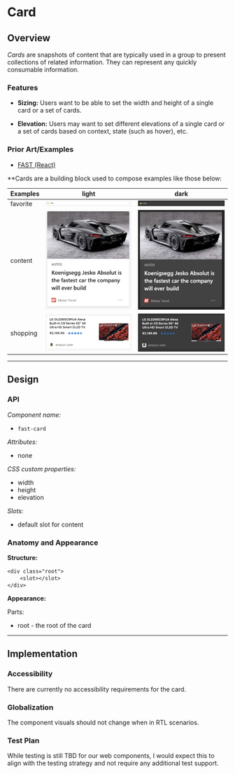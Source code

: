 # Card

## Overview

*Cards* are snapshots of content that are typically used in a group to present collections of related information. They can represent any quickly consumable information.

### Features

- **Sizing:** Users want to be able to set the width and height of a single card or a set of cards.

- **Elevation:** Users may want to set different elevations of a single card or a set of cards based on context, state (such as hover), etc.

### Prior Art/Examples
- [FAST (React)](https://explore.fast.design/components/card)

**Cards are a building block used to compose examples like those below:

| Examples | light | dark |
| ----- | ----- | ----- |
| favorite | ![](./images/favorites-card.png) | ![](./images/favorites-card-dark.png)
| content | ![](./images/content-card.png) | ![](./images/content-card-dark.png) |
| shopping | ![](./images/shopping-card.png) | ![](./images/shopping-card-dark.png) |

---

## Design

### API

*Component name:*
- `fast-card`

*Attributes:*
- none

*CSS custom properties:*
- width
- height
- elevation

*Slots:*
- default slot for content

### Anatomy and Appearance
**Structure:**
```
<div class="root">
    <slot></slot>
</div>
```

**Appearance:**

Parts:
- root - the root of the card

---

## Implementation

### Accessibility

There are currently no accessibility requirements for the card.

### Globalization

The component visuals should not change when in RTL scenarios.

### Test Plan

While testing is still TBD for our web components, I would expect this to align with the testing strategy and not require any additional test support.

